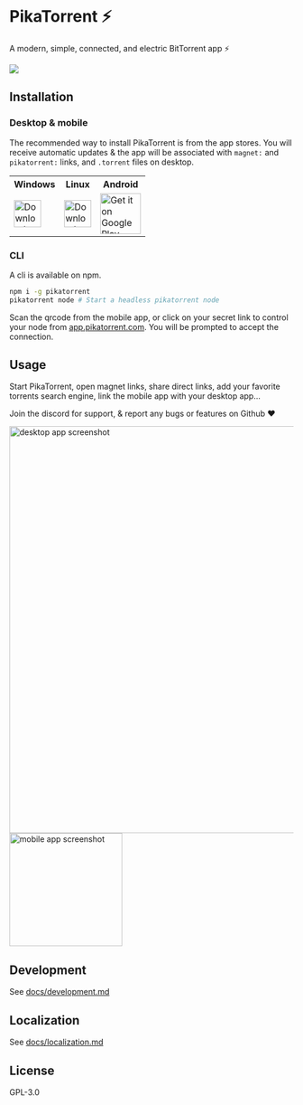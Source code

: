 # PikaTorrent ⚡

A modern, simple, connected, and electric BitTorrent app ⚡

<a href="https://discord.gg/6HxCV4aGdy">
  <img src="https://img.shields.io/badge/Join_us_on_discord-gray?logo=discord" />
</a>

## Installation

### Desktop & mobile

The recommended way to install PikaTorrent is from the app stores. You will receive automatic updates & the app will be associated with `magnet:` and `pikatorrent:` links, and `.torrent` files on desktop.

<table>
  <tr>
    <th>Windows</th>
    <th>Linux</th>
    <th>Android</th>
  </tr>
  <tr>
    <td>
    <a href="https://apps.microsoft.com/store/detail/9N9GJQ9BDJW3?launch=true&mode=mini">
      <picture>
        <source media="(prefers-color-scheme: dark)" srcset="https://get.microsoft.com/images/en-US%20light.svg" />
        <img
          height="48px"
          alt="Download on Windows Store"
          src="https://get.microsoft.com/images/en-US%20dark.svg"
        />
      </picture>
    </a>
    </td>
    <td>
    <a href="https://flathub.org/apps/org.gimp.GIMP">
      <picture>
        <source media="(prefers-color-scheme: dark)" srcset="https://dl.flathub.org/assets/badges/flathub-badge-i-en.png" />
        <img
          height="48px"
          alt="Download on Flathub"
          src='https://dl.flathub.org/assets/badges/flathub-badge-en.png'
        />
      </picture>
    </a>
    </td>
    <td>
    <a href="https://play.google.com/store/apps/details?id=com.gray.pikatorrent&pcampaignid=pcampaignidMKT-Other-global-all-co-prtnr-py-PartBadge-Mar2515-1">
  <img
    height="72px"
    alt="Get it on Google Play"
    src="https://play.google.com/intl/en_us/badges/static/images/badges/en_badge_web_generic.png"
  />
  </a>
  </td>
  </tr>
</table>

### CLI

A cli is available on npm.

```sh
npm i -g pikatorrent
pikatorrent node # Start a headless pikatorrent node
```

Scan the qrcode from the mobile app, or click on your secret link to control your node from [app.pikatorrent.com](https://app.pikatorrent.com).
You will be prompted to accept the connection.

## Usage

Start PikaTorrent, open magnet links, share direct links, add your favorite torrents search engine, link the mobile app with your desktop app...

Join the discord for support, & report any bugs or features on Github :heart:

<picture>
  <source media="(prefers-color-scheme: dark)" srcset="https://www.pikatorrent.com/desktop-dark.webp" />
  <img alt="desktop app screenshot" src="https://www.pikatorrent.com/desktop-light.webp" height="auto" width="720px" />
</picture>

<picture>
  <source media="(prefers-color-scheme: dark)" srcset="https://www.pikatorrent.com/mobile-dark.webp" />
  <img alt="mobile app screenshot" src="https://www.pikatorrent.com/mobile-light.webp" height="auto" width="200px" />
</picture>

## Development

See [docs/development.md](docs/development.md)

## Localization

See [docs/localization.md](docs/localization.md)

## License

GPL-3.0
